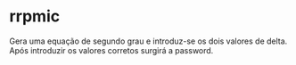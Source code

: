 # rrpmic 
Gera uma equação de segundo grau e introduz-se os dois valores de delta.
Após introduzir os valores corretos surgirá a password. 
